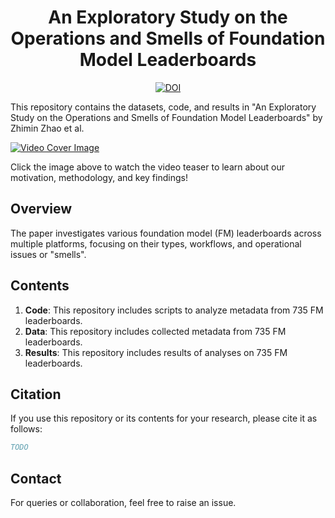 <div align="center">
    <h1>An Exploratory Study on the Operations and Smells of Foundation Model Leaderboards</h1>
    <a href="https://zenodo.org/doi/10.5281/zenodo.10593653"><img src="https://zenodo.org/badge/DOI/10.5281/zenodo.10593653.svg" alt="DOI"></a>
</div>

This repository contains the datasets, code, and results in "An Exploratory Study on the Operations and Smells of Foundation Model Leaderboards" by Zhimin Zhao et al.

[![Video Cover Image](https://github.com/zhimin-z/Foundation-Model-Leaderboard-Survey/assets/8592144/96a6576d-ed8d-49a9-a1ee-23bf4b12e792)](https://github.com/zhimin-z/Foundation-Model-Leaderboard-Survey/assets/8592144/81fbd586-803f-4cde-8379-71e819c6640c
)

Click the image above to watch the video teaser to learn about our motivation, methodology, and key findings!

## Overview
The paper investigates various foundation model (FM) leaderboards across multiple platforms, focusing on their types, workflows, and operational issues or "smells".

## Contents
1. **Code**: This repository includes scripts to analyze metadata from 735 FM leaderboards.
2. **Data**: This repository includes collected metadata from 735 FM leaderboards.
3. **Results**: This repository includes results of analyses on 735 FM leaderboards.

## Citation
If you use this repository or its contents for your research, please cite it as follows:
```bibtex
TODO
```

## Contact
For queries or collaboration, feel free to raise an issue.
